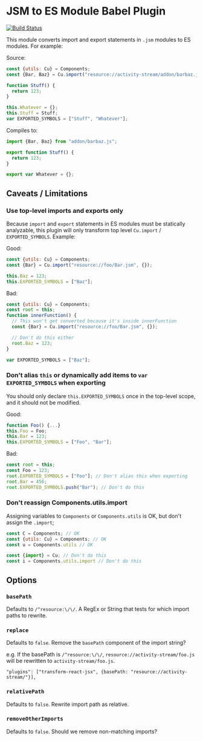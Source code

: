 # JSM to ES Module Babel Plugin

[![Build Status](https://travis-ci.org/k88hudson/babel-plugin-jsm-to-esmodules.svg?branch=master)](https://travis-ci.org/k88hudson/babel-plugin-jsm-to-esmodules)

This module converts import and export statements in `.jsm` modules to ES modules. For example:

Source:

```js
const {utils: Cu} = Components;
const {Bar, Baz} = Cu.import("resource://activity-stream/addon/barbaz.jsm", {});

function Stuff() {
  return 123;
}

this.Whatever = {};
this.Stuff = Stuff;
var EXPORTED_SYMBOLS = ["Stuff", "Whatever"];
```

Compiles to:

```js
import {Bar, Baz} from "addon/barbaz.js";

export function Stuff() {
  return 123;
}

export var Whatever = {};
```

## Caveats / Limitations

### Use top-level imports and exports only

Because `import` and `export` statements in ES modules must be statically analyzable, this plugin will only transform
top level `Cu.import` / `EXPORTED_SYMBOLS`. Example:

Good:

```js
const {utils: Cu} = Components;
const {Bar} = Cu.import("resource://foo/Bar.jsm", {});

this.Baz = 123;
this.EXPORTED_SYMBOLS = ["Baz"];
```

Bad:

```js
const {utils: Cu} = Components;
const root = this;
function innerFunction() {
  // This won't get converted because it's inside innerFunction
  const {Bar} = Cu.import("resource://foo/Bar.jsm", {});

  // Don't do this either
  root.Baz = 123;
}

var EXPORTED_SYMBOLS = ["Baz"];
```

### Don't alias `this` or dynamically add items to `var EXPORTED_SYMBOLS` when exporting

You should only declare `this.EXPORTED_SYMBOLS` once in the top-level scope, and it should not be modified.

Good:

```js
function Foo() {...}
this.Foo = Foo;
this.Bar = 123;
this.EXPORTED_SYMBOLS = ["Foo", "Bar"];
```

Bad:

```js
const root = this;
const Foo = 123;
root.EXPORTED_SYMBOLS = ["Foo"]; // Don't alias this when exporting
root.Bar = 456;
root.EXPORTED_SYMBOLS.push("Bar"); // Don't do this

```

### Don't reassign Components.utils.import

Assigning variables to `Components` or `Components.utils` is OK, but don't assign the `.import`;

```js
const C = Components; // OK
const {utils: Cu} = Components; // OK
const u = Components.utils // OK

const {import} = Cu; // Don't do this
const i = Components.utils.import // Don't do this

```

## Options

### `basePath`

Defaults to `/^resource:\/\/`. A RegEx or String that tests for which import paths to rewrite.

### `replace`

Defaults to `false`. Remove the `basePath` component of the import string?

e.g. If the basePath is `/^resource:\/\/`, `resource://activity-stream/foo.js` will be rewritten to `activity-stream/foo.js`.

```
"plugins": ["transform-react-jsx", {basePath: "resource://activity-stream/"}],
```

### `relativePath`
Defaults to `false`. Rewrite import path as relative.

### `removeOtherImports`

Defaults to `false`. Should we remove non-matching imports?
